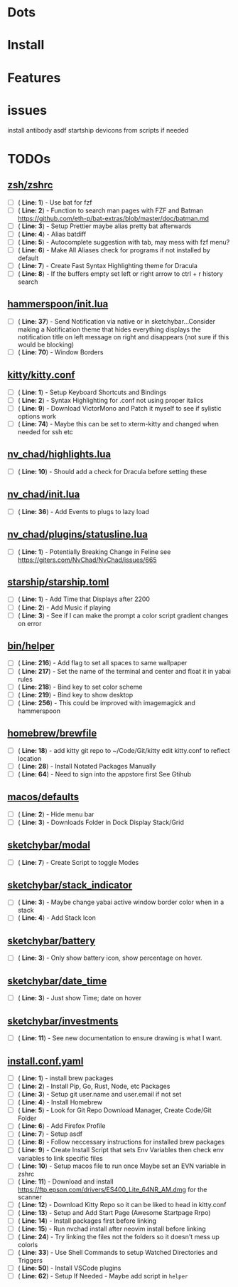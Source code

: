 # Dots

# Install

# Features

# issues
install antibody asdf startship devicons from scripts if needed

# TODOs
## [zsh/zshrc](zsh/zshrc)
- [ ] ( __Line: 1__) - Use bat for fzf
- [ ] ( __Line: 2__) - Function to search man pages with FZF and Batman https://github.com/eth-p/bat-extras/blob/master/doc/batman.md
- [ ] ( __Line: 3__) - Setup Prettier maybe alias pretty bat afterwards
- [ ] ( __Line: 4__) - Alias batdiff
- [ ] ( __Line: 5__) - Autocomplete suggestion with tab, may mess with fzf menu?
- [ ] ( __Line: 6__) - Make All Aliases check for programs if not installed by default
- [ ] ( __Line: 7__) - Create Fast Syntax Highlighting theme for Dracula
- [ ] ( __Line: 8__) - If the buffers empty set left or right arrow to ctrl + r history search

## [hammerspoon/init.lua](hammerspoon/init.lua)
- [ ] ( __Line: 37__) - Send Notification via native or in sketchybar...Consider making a Notification theme that hides everything displays the notification title on left message on right and disappears (not sure if this would be blocking)
- [ ] ( __Line: 70__) - Window Borders

## [kitty/kitty.conf](kitty/kitty.conf)
- [ ] ( __Line: 1__) - Setup Keyboard Shortcuts and Bindings 
- [ ] ( __Line: 2__) - Syntax Highlighting for .conf not using proper italics 
- [ ] ( __Line: 9__) - Download VictorMono and Patch it myself to see if sylistic options work
- [ ] ( __Line: 74__) - Maybe this can be set to xterm-kitty and changed when needed for ssh etc

## [nv_chad/highlights.lua](nv_chad/highlights.lua)
- [ ] ( __Line: 10__) - Should add a check for Dracula before setting these 

## [nv_chad/init.lua](nv_chad/init.lua)
- [ ] ( __Line: 36__) - Add Events to plugs to lazy load

## [nv_chad/plugins/statusline.lua](nv_chad/plugins/statusline.lua)
- [ ] ( __Line: 1__) - Potentially Breaking Change in Feline see https://giters.com/NvChad/NvChad/issues/665

## [starship/starship.toml](starship/starship.toml)
- [ ] ( __Line: 1__) - Add Time that Displays after 2200
- [ ] ( __Line: 2__) - Add Music if playing
- [ ] ( __Line: 3__) - See if I can make the prompt a color script gradient changes on error

## [bin/helper](bin/helper)
- [ ] ( __Line: 216__) - Add flag to set all spaces to same wallpaper
- [ ] ( __Line: 217__) - Set the name of the terminal and center and float it in yabai rules
- [ ] ( __Line: 218__) - Bind key to set color scheme
- [ ] ( __Line: 219__) - Bind key to show desktop
- [ ] ( __Line: 256__) - This could be improved with imagemagick and hammerspoon 

## [homebrew/brewfile](homebrew/brewfile)
- [ ] ( __Line: 18__) - add kitty git repo to ~/Code/Git/kitty edit kitty.conf to reflect location
- [ ] ( __Line: 28__) - Install Notated Packages Manually
- [ ] ( __Line: 64__) - Need to sign into the appstore first See Gtihub

## [macos/defaults](macos/defaults)
- [ ] ( __Line: 2__) - Hide menu bar
- [ ] ( __Line: 3__) - Downloads Folder in Dock Display Stack/Grid

## [sketchybar/modal](sketchybar/modal)
- [ ] ( __Line: 7__) - Create Script to toggle Modes 

## [sketchybar/stack_indicator](sketchybar/stack_indicator)
- [ ] ( __Line: 3__) - Maybe change yabai active window border color when in a stack
- [ ] ( __Line: 4__) - Add Stack Icon

## [sketchybar/battery](sketchybar/battery)
- [ ] ( __Line: 3__) - Only show battery icon, show percentage on hover. 

## [sketchybar/date_time](sketchybar/date_time)
- [ ] ( __Line: 3__) - Just show Time; date on hover 

## [sketchybar/investments](sketchybar/investments)
- [ ] ( __Line: 11__) - See new documentation to ensure drawing is what I want.

## [install.conf.yaml](install.conf.yaml)
- [ ] ( __Line: 1__) - install brew packages
- [ ] ( __Line: 2__) - Install Pip, Go, Rust, Node, etc Packages
- [ ] ( __Line: 3__) - Setup git user.name and user.email if not set
- [ ] ( __Line: 4__) - Install Homebrew
- [ ] ( __Line: 5__) - Look for Git Repo Download Manager, Create Code/Git Folder
- [ ] ( __Line: 6__) - Add Firefox Profile
- [ ] ( __Line: 7__) - Setup asdf
- [ ] ( __Line: 8__) - Follow neccessary instructions for installed brew packages
- [ ] ( __Line: 9__) - Create Install Script that sets Env Variables then check env variables to link specific files
- [ ] ( __Line: 10__) - Setup macos file to run once Maybe set an EVN variable in zshrc
- [ ] ( __Line: 11__) - Download and install https://ftp.epson.com/drivers/ES400_Lite_64NR_AM.dmg for the scanner
- [ ] ( __Line: 12__) - Download Kitty Repo so it can be liked to head in kitty.conf 
- [ ] ( __Line: 13__) - Setup and Add Start Page (Awesome Startpage Rrpo)
- [ ] ( __Line: 14__) - Install packages first before linking 
- [ ] ( __Line: 15__) - Run nvchad install after neovim install before linking
- [ ] ( __Line: 24__) - Try linking the files not the folders so it doesn't mess up colorls
- [ ] ( __Line: 33__) - Use Shell Commands to setup Watched Directories and Triggers
- [ ] ( __Line: 50__) - Install VSCode plugins 
- [ ] ( __Line: 62__) - Setup If Needed - Maybe add script in `helper`
